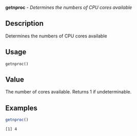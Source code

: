





**getnproc** - *Determines the numbers of CPU cores available*

Description
--------------------

Determines the numbers of CPU cores available


Usage
--------------------
```
getnproc()
```



Value
-------------------

The number of cores available. Returns 1 if undeterminable.



Examples
-------------------

```R
getnproc()
```


```
[1] 4

```




